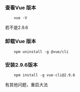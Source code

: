 ### 查看Vue 版本
```
    vue -V
```
若不是2.9.6
### 卸载Vue 版本
```
    npm uninstall -g @vue/cli
```

### 安装2.9.6版本
```
    npm install -g vue-cli@2.9.6
```
有其他问题，重启大法

